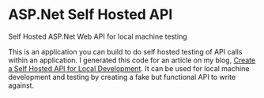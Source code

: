 ASP.Net Self Hosted API
===================

Self Hosted ASP.Net Web API for local machine testing


This is an application you can build to do self hosted testing of API calls within an application. I generated this code for an article on my blog, [Create a Self Hosted API for Local Development](http://www.jeremymorgan.com/blog/programming/how-to-create-asp-self-hosted-api/). It can be used for local machine development and testing by creating a fake but functional API to write against. 


